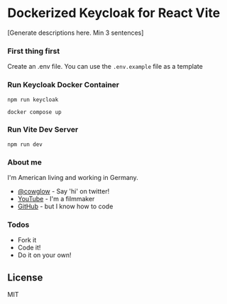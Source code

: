 # Dockerized Keycloak for React Vite

[Generate descriptions here. Min 3 sentences]

### First thing first

Create an .env file. You can use the `.env.example` file as a template

### Run Keycloak Docker Container

`npm run keycloak`

`docker compose up`

### Run Vite Dev Server

`npm run dev`

### About me

I'm American living and working in Germany.

* [@cowglow](https://twitter.com/cowglow) - Say 'hi' on twitter!
* [YouTube](https://youtube.com/c/cowglow) - I'm a filmmaker
* [GitHub](https://github.com/cowglow) - but I know how to code


### Todos

- Fork it
- Code it!
- Do it on your own!

License
----

MIT
